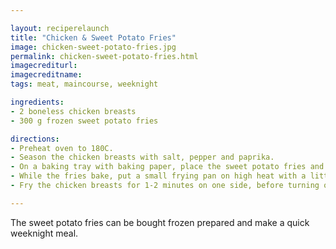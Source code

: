 ```yaml
---

layout: reciperelaunch
title: "Chicken & Sweet Potato Fries"
image: chicken-sweet-potato-fries.jpg
permalink: chicken-sweet-potato-fries.html
imagecrediturl:
imagecreditname:
tags: meat, maincourse, weeknight

ingredients:
- 2 boneless chicken breasts
- 300 g frozen sweet potato fries

directions:
- Preheat oven to 180C.
- Season the chicken breasts with salt, pepper and paprika.
- On a baking tray with baking paper, place the sweet potato fries and bake in the oven for 12-14 minutes, until crispy.
- While the fries bake, put a small frying pan on high heat with a little oil. 
- Fry the chicken breasts for 1-2 minutes on one side, before turning over and reducing the heat to medium. Cook until done.

---
```


The sweet potato fries can be bought frozen prepared and make a quick weeknight meal.